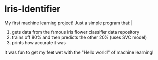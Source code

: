 # Iris-Identifier

My first machine learning project! Just a simple program that:|
1) gets data from the famous iris flower classifier data repository
2) trains off 80% and then predicts the other 20% (uses SVC model)
3) prints how accurate it was

It was fun to get my feet wet with the "Hello world!" of machine learning!
